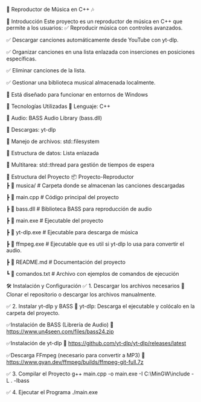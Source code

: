 🎵 Reproductor de Música en C++ 🎶

📌 Introducción
Este proyecto es un reproductor de música en C++ que permite a los usuarios:
✅ Reproducir música con controles avanzados.

✅ Descargar canciones automáticamente desde YouTube con yt-dlp.

✅ Organizar canciones en una lista enlazada con inserciones en posiciones específicas.

✅ Eliminar canciones de la lista.

✅ Gestionar una biblioteca musical almacenada localmente.

🔹 Está diseñado para funcionar en entornos de Windows 

🚀 Tecnologías Utilizadas
📌 Lenguaje: C++

📌 Audio: BASS Audio Library (bass.dll)

📌 Descargas: yt-dlp

📌 Manejo de archivos: std::filesystem

📌 Estructura de datos: Lista enlazada

📌 Multitarea: std::thread para gestión de tiempos de espera


📂 Estructura del Proyecto
📦 Proyecto-Reproductor  
 ┣ 📂 musica/              # Carpeta donde se almacenan las canciones descargadas  
 
 ┣ 📜 main.cpp             # Código principal del proyecto  
 
 ┣ 📜 bass.dll             # Biblioteca BASS para reproducción de audio 
 
 ┣ 📜 main.exe             # Ejecutable del proyecto
 
 ┣ 📜 yt-dlp.exe           # Ejecutable para descarga de música  
 
 ┣ 📜 ffmpeg.exe           # Ejecutable que es util si yt-dlp lo usa para convertir el audio.
 
 ┣ 📜 README.md            # Documentación del proyecto  
 
 ┗ 📜 comandos.txt         # Archivo con ejemplos de comandos de ejecución  
 
🛠 Instalación y Configuración
✅ 1. Descargar los archivos necesarios
📌 Clonar el repositorio o descargar los archivos manualmente.

✅ 2. Instalar yt-dlp y BASS
📌 yt-dlp: Descarga el ejecutable y colócalo en la carpeta del proyecto.


✅Instalación de BASS (Librería de Audio)
📌 https://www.un4seen.com/files/bass24.zip


✅Instalación de yt-dlp
📌 https://github.com/yt-dlp/yt-dlp/releases/latest


✅Descarga FFmpeg (necesario para convertir a MP3)
📌 https://www.gyan.dev/ffmpeg/builds/ffmpeg-git-full.7z


✅ 3. Compilar el Proyecto
g++ main.cpp -o main.exe -I C:\MinGW\include -L . -lbass

✅ 4. Ejecutar el Programa
./main.exe
